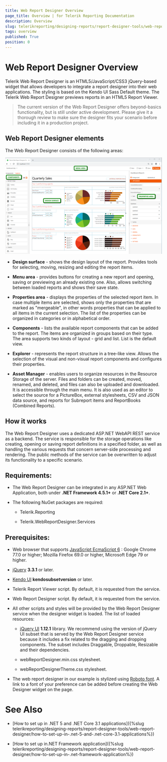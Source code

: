 ```yaml
---
title: Web Report Designer Overview
page_title: Overview | for Telerik Reporting Documentation
description: Overview
slug: telerikreporting/designing-reports/report-designer-tools/web-report-designer/overview
tags: overview
published: True
position: 0
---
```


# Web Report Designer Overview

Telerik Web Report Designer is an HTML5/JavaScript/CSS3 jQuery-based widget that allows developers to integrate a report designer into their web applications. The styling is based on the Kendo UI Sass Default theme. The Telerik Web Report Designer previews reports in an HTML5 Report Viewer. 

> The current version of the Web Report Designer offers beyond-basics functionality, but is still under active development. Please give it a thorough review to make sure the designer fits your scenario before including it in a production project. 

## Web Report Designer elements

The Web Report Designer consists of the following areas: 

  ![Web Report Designer With Dashboard Report](images/Designer/web-report-designer-dashboard.png)

* __Design surface__ - shows the design layout of the report. Provides tools for selecting, moving, resizing and editing the report items. 

* __Menu area__ - provides buttons for creating a new report and opening, saving or previewing an already existing one. Also, allows switching between loaded reports and shows their save state. 

* __Properties area__ - displays the properties of the selected report item. In case multiple items are selected, shows only the properties that are marked as "mergeable", in other words properties that can be applied to all items in the current selection. The list of the properties can be organized in categories or in alphabetical order. 

* __Components__ - lists the available report components that can be added to the report. The items are organized in groups based on their type. The area supports two kinds of layout - grid and list. List is the default view. 

* __Explorer__ - represents the report structure in a tree-like view. Allows the selection of the visual and non-visual report components and configures their properties. 

* __Asset Manager__ - enables users to organize resources in the Resource Storage of the server. Files and folders can be created, moved, renamed, and deleted, and files can also be uploaded and downloaded. It is accessible through the main menu. It is also used as an editor to select the source for a PictureBox, external stylesheets, CSV and JSON data source, and reports for Subreport items and ReportBooks (Combined Reports).

## How it works

The Web Report Designer uses a dedicated ASP.NET WebAPI REST service as a backend. The service is responsible for the storage operations like creating, opening or saving report definitions in a specified folder, as well as handling the various requests that concern server-side processing and rendering. The public methods of the service can be overwritten to adjust its functionality to a specific scenario. 

## Requirements:

* The Web Report Designer can be integrated in any ASP.NET Web Application, both under __.NET Framework 4.5.1+__ or __.NET Core 2.1+__. 

* The following NuGet packages are required: 

   + Telerik.Reporting 

   + Telerik.WebReportDesigner.Services 

## Prerequisites:

* Web browser that supports [JavaScript EcmaScript 6](https://es6.io) : Google Chrome 77.0 or higher; Mozilla Firefox 69.0 or higher, Microsoft Edge 79 or higher. 

* [jQuery](http://jquery.com/download/) __3.3.1__ or later. 

* [Kendo UI](http://www.kendoui.com/) __kendosubsetversion__ or later. 

* Telerik Report Viewer script. By default, it is requested from the service. 

* Web Report Designer script. By default, it is requested from the service. 

* All other scripts and styles will be provided by the Web Report Designer service when the designer widget is loaded. The list of loaded resources: 

   +  [jQuery UI](https://jqueryui.com/) __1.12.1__ library. We recommend using the version of jQuery UI subset that is served by the Web Report Designer service because it includes a fix related to the dragging and dropping components. The subset includes Draggable, Droppable, Resizable and their dependencies. 

   + webReportDesigner.min.css stylesheet.

   + webReportDesignerTheme.css stylesheet.

* The web report designer in our example is stylized using [Roboto font](https://fonts.google.com/specimen/Roboto). A link to a font of your preference can be added before creating the Web Designer widget on the page. 


# See Also

* [How to set up in .NET 5 and .NET Core 3.1 applications]({%slug telerikreporting/designing-reports/report-designer-tools/web-report-designer/how-to-set-up-in-.net-5-and-.net-core-3.1-applications%})

* [How to set up in.NET Framework application]({%slug telerikreporting/designing-reports/report-designer-tools/web-report-designer/how-to-set-up-in-.net-framework-application%})

